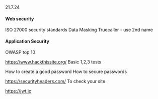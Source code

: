 21.7.24
#### Web security

ISO 27000 security standards
Data Masking
Truecaller - use 2nd name
#### Application Security 
OWASP top 10

https://www.hackthissite.org/
Basic 1,2,3 tests

How to create a good password
How to secure passwords

https://securityheaders.com/
To check your site

https://jwt.io
